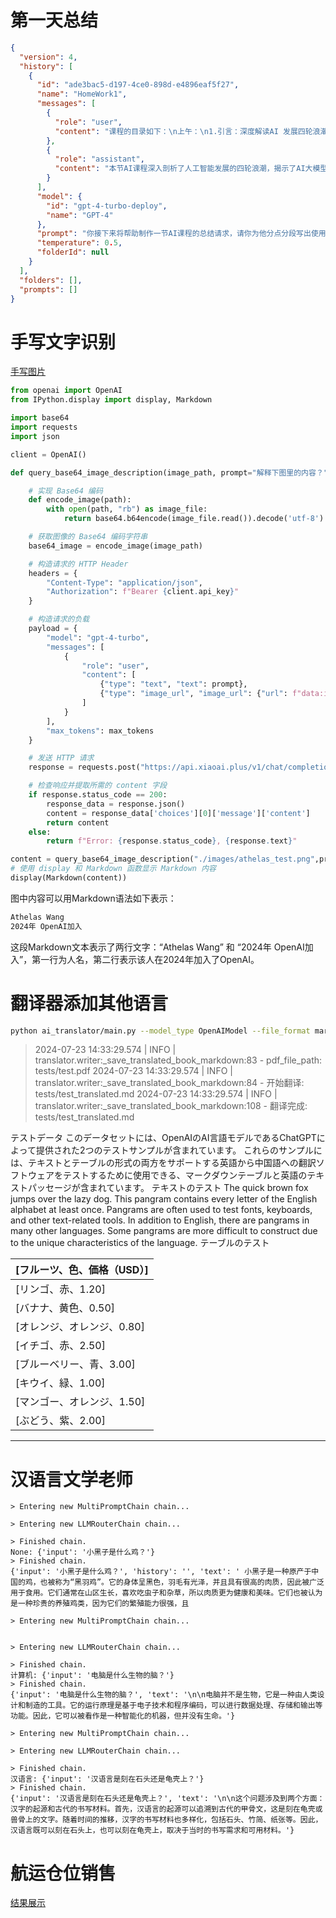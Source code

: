# 第一天总结

```json
{
  "version": 4,
  "history": [
    {
      "id": "ade3bac5-d197-4ce0-898d-e4896eaf5f27",
      "name": "HomeWork1",
      "messages": [
        {
          "role": "user",
          "content": "课程的目录如下：\n上午：\n1.引言：深度解读AI 发展四轮浪潮\n2.AI 大模型技术四阶技术总览\n\t• 提示工程（Prompt Engineering）\n\t• AI智能体（Agents）\n\t• 大模型微调（Fine-tuning）\n\t• 预训练技术（Pre-training）\n3.生成式人工智能前沿研究\n\t• OpenAIGPTs 与Assistants API 介绍\n\t• Google Gemini 大模型介绍\n\t• AI大模型技术未来发展趋势与挑战\n4.AI大模型创投与应用案例研究\n\n下午：\n1.初探大模型:起源与发展\n\t• 预热篇:解码注意力机制(Attention) \n\t• 变革里程碑:Transformer的崛起\n\t• 走向不同:GPT与Bert的选择\n2.GPT 模型家族:从始至今\n\t• 从GPT-1到GPT-3.5: 一路的⻛云变幻\n\t• ChatGPT: 赢在哪里\n\t• GPT-4: 一个新的开始\n3.提示学习(Prompt Learning) \n\t• 思维链(Chain-of-Thought, CoT): 开山之作\n\t• 自洽性(Self-Consistency): 多路径推理\n\t• 思维树(Tree-of-Thoughts, ToT): 续写佳话\n4.基于GPT 的提示工程最佳实践\n5.Playground Chat: 实践 GPT 大模型提示工程"
        },
        {
          "role": "assistant",
          "content": "本节AI课程深入剖析了人工智能发展的四轮浪潮，揭示了AI大模型技术的核心组成部分，包括提示工程、AI智能体、模型微调和预训练技术。课程还探讨了生成式AI的最新研究进展，包括OpenAI的GPTs和Assistants API，Google的Gemini大模型，以及AI大模型技术面临的未来趋势和挑战。此外，还涉及了AI大模型在创投和应用案例中的实际运用。\n\n下午部分重点介绍了大模型的起源与发展，包括注意力机制、Transformer架构的重要性，以及GPT和Bert两种不同路径的演进。GPT模型家族的发展历程和ChatGPT的成功要素，以及GPT-4的新起点也被详细讲解。进一步地，课程深入了解了提示学习，包括思维链、自洽性和思维树等概念。最后，通过基于GPT的提示工程最佳实践和Playground Chat实践活动，使学员能够将理论知识应用于实际操作中。"
        }
      ],
      "model": {
        "id": "gpt-4-turbo-deploy",
        "name": "GPT-4"
      },
      "prompt": "你接下来将帮助制作一节AI课程的总结请求，请你为他分点分段写出使用书面语言构成的总结，不要啰嗦，不要照抄，不要使用首先，其次等词语",
      "temperature": 0.5,
      "folderId": null
    }
  ],
  "folders": [],
  "prompts": []
}
```

# 手写文字识别
[手写图片](./openai_api/images/athelas_test.png)

```python
from openai import OpenAI
from IPython.display import display, Markdown

import base64
import requests
import json

client = OpenAI()

def query_base64_image_description(image_path, prompt="解释下图里的内容？", max_tokens=1000):

    # 实现 Base64 编码
    def encode_image(path):
        with open(path, "rb") as image_file:
            return base64.b64encode(image_file.read()).decode('utf-8')

    # 获取图像的 Base64 编码字符串
    base64_image = encode_image(image_path)

    # 构造请求的 HTTP Header
    headers = {
        "Content-Type": "application/json",
        "Authorization": f"Bearer {client.api_key}"
    }

    # 构造请求的负载
    payload = {
        "model": "gpt-4-turbo",
        "messages": [
            {
                "role": "user",
                "content": [
                    {"type": "text", "text": prompt},
                    {"type": "image_url", "image_url": {"url": f"data:image/jpeg;base64,{base64_image}"}}
                ]
            }
        ],
        "max_tokens": max_tokens
    }

    # 发送 HTTP 请求
    response = requests.post("https://api.xiaoai.plus/v1/chat/completions", headers=headers, json=payload)

    # 检查响应并提取所需的 content 字段
    if response.status_code == 200:
        response_data = response.json()
        content = response_data['choices'][0]['message']['content']
        return content
    else:
        return f"Error: {response.status_code}, {response.text}"

content = query_base64_image_description("./images/athelas_test.png",prompt="使用MarkDown解释下图里的内容？")
# 使用 display 和 Markdown 函数显示 Markdown 内容
display(Markdown(content))
```

图中内容可以用Markdown语法如下表示：

```markdown
Athelas Wang  
2024年 OpenAI加入
```

这段Markdown文本表示了两行文字：“Athelas Wang” 和 “2024年 OpenAI加入”，第一行为人名，第二行表示该人在2024年加入了OpenAI。

# 翻译器添加其他语言
```bash
python ai_translator/main.py --model_type OpenAIModel --file_format markdown --book tests/test.pdf --openai_model gpt-3.5-turbo --target_language 日文
```

> 2024-07-23 14:33:29.574 | INFO     | translator.writer:_save_translated_book_markdown:83 - pdf_file_path: tests/test.pdf
> 2024-07-23 14:33:29.574 | INFO     | translator.writer:_save_translated_book_markdown:84 - 开始翻译: tests/test_translated.md
> 2024-07-23 14:33:29.574 | INFO     | translator.writer:_save_translated_book_markdown:108 - 翻译完成: tests/test_translated.md

テストデータ
このデータセットには、OpenAIのAI言語モデルであるChatGPTによって提供された2つのテストサンプルが含まれています。
これらのサンプルには、テキストとテーブルの形式の両方をサポートする英語から中国語への翻訳ソフトウェアをテストするために使用できる、マークダウンテーブルと英語のテキストパッセージが含まれています。
テキストのテスト
The quick brown fox jumps over the lazy dog. This pangram contains every letter of the English
alphabet at least once. Pangrams are often used to test fonts, keyboards, and other text-related
tools. In addition to English, there are pangrams in many other languages. Some pangrams are more
difficult to construct due to the unique characteristics of the language.
テーブルのテスト

| [フルーツ、色、価格（USD）] |
| --- |
| [リンゴ、赤、1.20] |
| [バナナ、黄色、0.50] |
| [オレンジ、オレンジ、0.80] |
| [イチゴ、赤、2.50] |
| [ブルーベリー、青、3.00] |
| [キウイ、緑、1.00] |
| [マンゴー、オレンジ、1.50] |
| [ぶどう、紫、2.00] |

---

# 汉语言文学老师
```
> Entering new MultiPromptChain chain...

> Entering new LLMRouterChain chain...

> Finished chain.
None: {'input': '小黑子是什么鸡？'}
> Finished chain.
{'input': '小黑子是什么鸡？', 'history': '', 'text': ' 小黑子是一种原产于中国的鸡，也被称为“黑羽鸡”。它的身体呈黑色，羽毛有光泽，并且具有很高的肉质，因此被广泛用于食用。它们通常在山区生长，喜欢吃虫子和杂草，所以肉质更为健康和美味。它们也被认为是一种珍贵的养殖鸡类，因为它们的繁殖能力很强，且
```

```
> Entering new MultiPromptChain chain...


> Entering new LLMRouterChain chain...

> Finished chain.
计算机: {'input': '电脑是什么生物的脑？'}
> Finished chain.
{'input': '电脑是什么生物的脑？', 'text': '\n\n电脑并不是生物，它是一种由人类设计和制造的工具。它的运行原理是基于电子技术和程序编码，可以进行数据处理、存储和输出等功能。因此，它可以被看作是一种智能化的机器，但并没有生命。'}
```

```
> Entering new MultiPromptChain chain...

> Entering new LLMRouterChain chain...

> Finished chain.
汉语言: {'input': '汉语言是刻在石头还是龟壳上？'}
> Finished chain.
{'input': '汉语言是刻在石头还是龟壳上？', 'text': '\n\n这个问题涉及到两个方面：汉字的起源和古代的书写材料。首先，汉语言的起源可以追溯到古代的甲骨文，这是刻在龟壳或兽骨上的文字。随着时间的推移，汉字的书写材料也多样化，包括石头、竹简、纸张等。因此，汉语言既可以刻在石头上，也可以刻在龟壳上，取决于当时的书写需求和可用材料。'}
```

# 航运仓位销售
[结果展示](./langchain/container_sales_chatbot/screenshot.png)